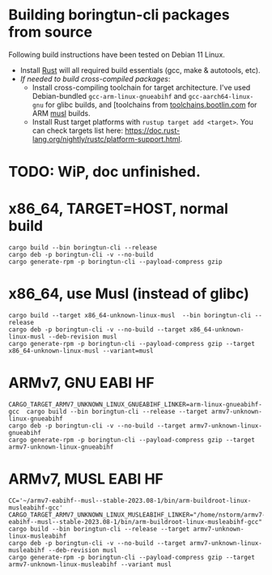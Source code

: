 Building boringtun-cli packages from source
===========================================

Following build instructions have been tested on Debian 11 Linux.

- Install [Rust](https://www.rust-lang.org/tools/install) will all required build essentials (gcc, make & autotools, etc).
- *If needed to build cross-compiled packages*: 
  - Install cross-compiling toolchain for target architecture. I've used Debian-bundled `gcc-arm-linux-gnueabihf` and `gcc-aarch64-linux-gnu` for glibc builds,
    and [toolchains from [toolchains.bootlin.com](https://toolchains.bootlin.com/) for ARM [musl](https://www.musl-libc.org/) builds.
  - Install Rust target platforms with `rustup target add <target>`. You can check targets list here: https://doc.rust-lang.org/nightly/rustc/platform-support.html.

# TODO: WiP, doc unfinished.

# x86_64, TARGET=HOST, normal build
```
cargo build --bin boringtun-cli --release
cargo deb -p boringtun-cli -v --no-build
cargo generate-rpm -p boringtun-cli --payload-compress gzip
```

# x86_64, use Musl (instead of glibc)
```
cargo build --target x86_64-unknown-linux-musl  --bin boringtun-cli --release
cargo deb -p boringtun-cli -v --no-build --target x86_64-unknown-linux-musl --deb-revision musl
cargo generate-rpm -p boringtun-cli --payload-compress gzip --target x86_64-unknown-linux-musl --variant=musl
```

# ARMv7, GNU EABI HF
```
CARGO_TARGET_ARMV7_UNKNOWN_LINUX_GNUEABIHF_LINKER=arm-linux-gnueabihf-gcc  cargo build --bin boringtun-cli --release --target armv7-unknown-linux-gnueabihf
cargo deb -p boringtun-cli -v --no-build --target armv7-unknown-linux-gnueabihf
cargo generate-rpm -p boringtun-cli --payload-compress gzip --target armv7-unknown-linux-gnueabihf
```

# ARMv7, MUSL EABI HF
```
CC='~/armv7-eabihf--musl--stable-2023.08-1/bin/arm-buildroot-linux-musleabihf-gcc' CARGO_TARGET_ARMV7_UNKNOWN_LINUX_MUSLEABIHF_LINKER="/home/nstorm/armv7-eabihf--musl--stable-2023.08-1/bin/arm-buildroot-linux-musleabihf-gcc" cargo build --bin boringtun-cli --release --target armv7-unknown-linux-musleabihf
cargo deb -p boringtun-cli -v --no-build --target armv7-unknown-linux-musleabihf --deb-revision musl
cargo generate-rpm -p boringtun-cli --payload-compress gzip --target armv7-unknown-linux-musleabihf --variant musl
```
